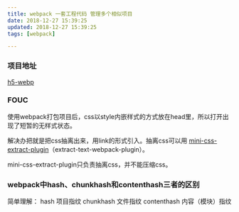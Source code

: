 ```yaml
---
title: webpack 一套工程代码 管理多个相似项目
date: 2018-12-27 15:39:25 
updated: 2018-12-27 15:39:25 
tags: [webpack]

---
```

### 项目地址

[h5-webp](https://github.com/chocho-1115/h5-webp)

### FOUC
使用webpack打包项目后，css以style内嵌样式的方式放在head里，所以打开出现了短暂的无样式状态。

解决办把就是把css抽离出来，用link的形式引入。抽离css可以用 [mini-css-extract-plugin](https://www.npmjs.com/package/mini-css-extract-plugin)（extract-text-webpack-plugin）。

mini-css-extract-plugin只负责抽离css，并不能压缩css。


### webpack中hash、chunkhash和contenthash三者的区别
简单理解：
hash 项目指纹
chunkhash 文件指纹
contenthash 内容（模块）指纹